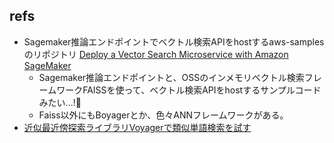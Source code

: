 ## refs

- Sagemaker推論エンドポイントでベクトル検索APIをhostするaws-samplesのリポジトリ [Deploy a Vector Search Microservice with Amazon SageMaker](https://github.com/aws-samples/sagemaker-vector-store-microservice)
  - Sagemaker推論エンドポイントと、OSSのインメモリベクトル検索フレームワークFAISSを使って、ベクトル検索APIをhostするサンプルコードみたい...!:thinking:
  - Faiss以外にもBoyagerとか、色々ANNフレームワークがある。
- [近似最近傍探索ライブラリVoyagerで類似単語検索を試す](https://zenn.dev/chimuichimu/articles/bab071c182784c)
